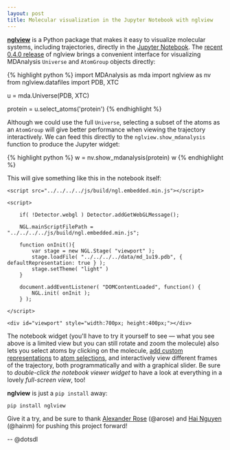 ```yaml
---
layout: post
title: Molecular visualization in the Jupyter Notebook with nglview
---
```


**[nglview](https://github.com/arose/nglview)** is a Python package that makes it
easy to visualize molecular systems, including trajectories, directly in
the [Jupyter Notebook](http://jupyter.org/). The [recent 0.4.0
release](https://twitter.com/asrmoin/status/701677261980700672) of nglview
brings a convenient interface for visualizing MDAnalysis `Universe` and
`AtomGroup` objects directly:

{% highlight python %}
import MDAnalysis as mda
import nglview as nv
from nglview.datafiles import PDB, XTC

u = mda.Universe(PDB, XTC)

protein = u.select_atoms('protein')
{% endhighlight %}

Although we could use the full `Universe`, selecting a subset of the atoms as
an `AtomGroup` will give better performance when viewing the trajectory
interactively. We can feed this directly to the `nglview.show_mdanalysis`
function to produce the Jupyter widget:

{% highlight python %}
w = nv.show_mdanalysis(protein)
w
{% endhighlight %}

This will give something like this in the notebook itself:

<html lang="en">
<head>
	<meta charset="utf-8">
</head>
<body>

	<script src="../../../../js/build/ngl.embedded.min.js"></script>

	<script>

		if( !Detector.webgl ) Detector.addGetWebGLMessage();

		NGL.mainScriptFilePath = "../../../../js/build/ngl.embedded.min.js";

		function onInit(){
			var stage = new NGL.Stage( "viewport" );
			stage.loadFile( "../../../../data/md_1u19.pdb", { defaultRepresentation: true } );
            stage.setTheme( "light" )
		}

		document.addEventListener( "DOMContentLoaded", function() {
			NGL.init( onInit );
		} );

	</script>

	<div id="viewport" style="width:700px; height:400px;"></div>

</body>
</html>

The notebook widget (you'll have to try it yourself to see — what you
see above is a limited view but you can still rotate and zoom the molecule) also lets you select atoms by
clicking on the molecule, [add custom representations](http://arose.github.io/ngl/doc/#User_manual/Usage/Molecular_representations)
to [atom selections](http://arose.github.io/ngl/doc/#User_manual/Usage/Selection_language),
and interactively view different frames of the trajectory, both programmatically and with
a graphical slider. Be sure to *double-click the notebook viewer widget* to have a look
at everything in a lovely *full-screen view*, too!

**nglview** is just a `pip install` away:

    pip install nglview

Give it a try, and be sure to thank
[Alexander Rose](https://github.com/arose) (@arose)
and [Hai Nguyen](https://github.com/hainm) (@hainm) for pushing this project forward!

-- @dotsdl

